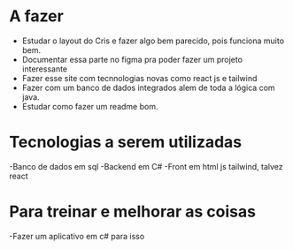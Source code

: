 # A fazer 
- Estudar o layout do Cris e fazer algo bem parecido, pois funciona muito bem.
- Documentar essa parte no figma pra poder fazer um projeto interessante
- Fazer esse site com tecnnologias novas como react js e tailwind 
- Fazer com um banco de dados integrados alem de toda a lógica com java.
- Estudar como fazer um readme bom.


# Tecnologias a serem utilizadas
-Banco de dados em sql
-Backend em C#
-Front em html js tailwind, talvez react

# Para treinar e melhorar as coisas
-Fazer um aplicativo em c# para isso 